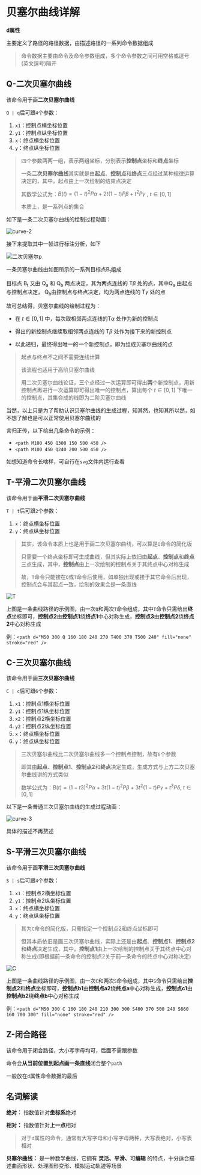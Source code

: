 # 贝塞尔曲线详解



**d属性**

主要定义了路径的路径数据，由描述路径的一系列命令数据组成

> 命令数据主要由命令及命令参数组成，多个命令参数之间可用空格或逗号(英文逗号)隔开

## Q-二次贝塞尔曲线

该命令用于画**二次贝塞尔曲线**

`Q | q`后可跟`4`个参数：

1.  `x1`：控制点横坐标位置
2.  `y1`：控制点纵坐标位置
3.  `x`：终点横坐标位置
4.  `y`：终点纵坐标位置

> 四个参数两两一组，表示两组坐标，分别表示**控制点**坐标和**终点**坐标
> 
> 一条**二次贝塞尔曲线**其实就是由**起点**、**控制点**和**终点**三点经过某种规律运算决定的，其中，起点由上一次绘制的结束点决定
> 
> 其数学公式为：$B(t) = (1−t)^{2}P\alpha + 2t(1−t)P\beta + t^{2}P\gamma$ , $t \in [0,1]$
> 
> 本质上，是一系列点的集合

如下是一条二次贝塞尔曲线的绘制过程动画：

![curve-2](/animation/svg/records/image/001.gif)

接下来提取其中一帧进行标注分析，如下

![二次贝塞尔p](/animation/svg/records/image/002.png)

一条贝塞尔曲线由如图所示的一系列目标点B<sub>t</sub>组成

目标点 B<sub>t</sub> 又由 Q<sub>a</sub> 和 Q<sub>b</sub>  两点决定，其为两点连线的 T$\beta$ 处的点，其中Q<sub>a</sub> 由起点与控制点决定， Q<sub>b</sub>由控制点与终点决定，均为两点连线的 T$\gamma$ 处的点

故可总结得，贝塞尔曲线的绘制过程为：

*   在 $t \in [0,1]$ 中，每次取相邻两点连线的T$\alpha$ 处作为新的控制点
    
*   得出的新控制点继续取相邻两点连线的 T$\beta$ 处作为接下来的新控制点
    
*   以此递归，最终得出唯一的一个新控制点，即为组成贝塞尔曲线的点
    

> 起点与终点不之间不需要连线计算
> 
> 该流程也适用于高阶贝塞尔曲线
> 
> 用二次贝塞尔曲线论证，**三**个点经过一次运算即可得出**两**个新控制点，用新控制点再进行一次运算即可得出唯**一**的控制点，算出每个 $t \in [0,1]$ 下唯一的控制点，其集合成的线即为二阶贝塞尔曲线

当然，以上只是为了帮助认识贝塞尔曲线的生成过程，知其然，也知其所以然，如不想了解也是可以正常使用贝塞尔曲线的

言归正传，以下给出几条命令的示例：

*   `<path M100 450 Q300 150 500 450 />`
*   `<path M100 450 Q240 200 500 450 />`

如想知道命令长啥样，可自行在`svg`文件内运行查看

## T-平滑二次贝塞尔曲线

该命令用于画**平滑二次贝塞尔曲线**

`T | t`后可跟`2`个参数：

1.  `x`：终点横坐标位置
2.  `y`：终点纵坐标位置

> 其实，该命令本质上也是用于画二次贝塞尔曲线，可以算是`Q`命令的简化版
> 
> 只需要一个终点坐标即可生成曲线，但其实际上依旧由**起点**、**控制点**和**终点**三点生成，其中，**控制点**由上一次绘制的控制点关于其终点中心对称生成
> 
> 故，`T`命令只能接在`Q`或`T`命令后使用，如单独出现或接于其它命令后出现，控制点会与其起点一致，绘制的效果会是一条直线

![T](/animation/svg/records/image/003.png)


上图是一条曲线路径的示例图，由一次`Q`和两次`T`命令组成，其中`T`命令只需给出**终点**坐标即可，**控制点2**由**控制点1**绕**终点1**中心对称生成，**控制点3**由**控制点2**绕**终点2**中心对称生成

例：`<path d="M50 300 Q 160 180 240 270 T400 370 T500 240" fill="none" stroke="red" />`

## C-三次贝塞尔曲线

该命令用于画**三次贝塞尔曲线**

`C | c`后可跟`6`个参数：

1.  `x1`：控制点1横坐标位置
2.  `y1`：控制点1纵坐标位置
3.  `x2`：控制点2横坐标位置
4.  `y2`：控制点2纵坐标位置
5.  `x`：终点横坐标位置
6.  `y`：终点纵坐标位置

> 三次贝塞尔曲线比二次贝塞尔曲线多一个控制点控制，故有`6`个参数
> 
> 即其由**起点**、**控制点1**、**控制点2**和**终点**决定生成，生成方式与上方二次贝塞尔曲线讲的方式类似
> 
> 数学公式为：$B(t) = (1−t3)^{2}P\alpha + 3t(1−t)^{2}P\beta + 3t^{2}(1−t)P\gamma + t^{3}P\delta$, $t\in [0,1]$

以下是一条普通三次贝塞尔曲线的生成过程动画：

![curve-3](/animation/svg/records/image/004.gif)

具体的描述不再赘述

## S-平滑三次贝塞尔曲线

该命令用于画**平滑三次贝塞尔曲线**

`S | s`后可跟`4`个参数：

1.  `x1`：控制点2横坐标位置
2.  `y1`：控制点2纵坐标位置
3.  `x`：终点横坐标位置
4.  `y`：终点纵坐标位置

> 其为`C`命令的简化版，只需指定一个控制点2和终点坐标即可
> 
> 但其本质依旧是画三次贝塞尔曲线，实际上还是由**起点**、**控制点1**、**控制点2**和**终点**决定生成，其中，**控制点1**由上一次绘制的控制点关于其终点中心对称生成(即根据前一条命令的控制点2关于前一条命令的终点中心对称决定)

![C](/animation/svg/records/image/005.png)

上图是一条曲线路径的示例图，由一次`C`和两次`S`命令组成，其中`S`命令只需给出**控制点2**和**终点**坐标即可，**控制点b1**由**控制点a2**绕**终点a**中心对称生成，**控制点c1**由**控制点b2**绕**终点b**中心对称生成

例：`<path d="M50 300 C 160 180 240 210 300 300 S400 370 500 240 S660 160 700 300" fill="none" stroke="red" />`

## Z-闭合路径

该命令用于闭合路径，大小写字母均可，后面不需跟参数

命令会**从当前位置到起点画一条直线**闭合整个`path`

一般放在`d`属性命令数据的最后

## 名词解读

**绝对：** 指数值针对**坐标系**绝对

**相对：** 指数值针对**上一点**相对

> 对于`d`属性的命令，通常有大写字母和小写字母两种，大写表绝对，小写表相对

**贝塞尔曲线：** 是一种数学曲线，它拥有 **灵活、平滑、可编辑** 的特点，十分适合描述曲面形状、处理图形变形、模拟运动轨迹等场景


